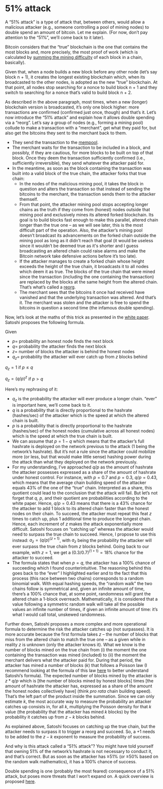 # 51% attack

A “51% attack” is a type of attack that, between others, would allow a malicious attacker (e.g., someone controlling a pool of mining nodes) to double spend an amount of bitcoin. Let me explain. (For now, don’t pay attention to the “51%”, we’ll come back to it later).

Bitcoin considers that the “true” blockchain is the one that contains the most blocks and, more precisely, the most proof of work (which is calculated by [summing the mining difficulty](https://learnmeabitcoin.com/technical/blockchain/longest-chain/) of each block in a chain, basically).

Given that, when a node builds a new block before any other node (let’s say block n + 1), it creates the longest existing blockchain which, when its broadcasted to the other nodes, is adopted as the new “true” blockchain. At that point, all nodes stop searching for a nonce to build block n + 1 and they switch to searching for a nonce that’s valid to build block n + 2.

As described in the above paragraph, most times, when a new (longer) blockchain version is broadcasted, it’s only one block higher: more transactions are confirmed (confirmed just once, though) and that’s it.
Let’s now introduce the “51% attack” and explain how it allows double spending via a “reorg”. Let’s say a group of nodes (e.g., forming a mining pool) collude to make a transaction with a “merchant”, get what they paid for, but also get the bitcoins they sent to the merchant back to them.
- They send the transaction to the [mempool](https://learnmeabitcoin.com/technical/mining/memory-pool/).
- The merchant waits for the transaction to be included in a block, and possibly, if they are cautious, for more blocks to be built on top of that block. Once they deem the transaction sufficiently confirmed (i.e., sufficiently irreversible), they send whatever the attacker paid for.
- In the meantime, as soon as the block containing the transaction was built into a valid block of the true chain, the attacker forks that true chain: 
  - In the nodes of the malicious mining pool, it takes the block in question and alters the transaction so that instead of sending the bitcoins to the merchant, the transaction sends them to the attacker themself.
  - From that point, the attacker mining pool stops accepting longer chains as the truth if they come from (honest) nodes outside that mining pool and exclusively mines its altered forked blockchain. Its goal is to build blocks fast enough to make this parallel, altered chain longer than the true one – as we will see later, this is the most difficult part of the operation. Also, the attacker’s mining pool doesn’t broadcast its advancements on the forked chain outside the mining pool as long as it didn’t reach that goal (it would be useless since it wouldn’t be deemed true as it's shorter and I guess broadcasting an altered chain could raise alarms and make the Bitcoin network take defensive actions before it’s too late).
  - If the attacker manages to create a forked chain whose height exceeds the height of the true chain, it broadcasts it to all nodes which deem it as true. The blocks of the true chain that were mined since the transaction (including the one containing the transaction) are replaced by the blocks at the same height from the altered chain. That’s what’s called a [reorg](https://learnmeabitcoin.com/technical/blockchain/chain-reorganisation/).
  - The merchant sees that the bitcoins it once had received have vanished and that the underlying transaction was altered. And that’s it. The merchant was stolen and the attacker is free to spend the bitcoins in question a second time (the infamous double spending).

Now, let’s look at the maths of this trick as presented in the [white paper](https://bitcoin.org/bitcoin.pdf). Satoshi proposes the following formula.

Given 
- $p =$ probability an honest node finds the next block
- $q =$ probability the attacker finds the next block
- $z =$ number of blocks the attacker is behind the honest nodes
- $q_z =$ probability the attacker will ever catch up from $z$ blocks behind

$q_z = 1$ if $p ≤ q$

$q_z = (q / p)^z$ if $p > q$

Here’s my rephrasing of it: 
- $q_z$ is the probability the attacker will ever produce a longer chain. “ever” is important here, we’ll come back to it. 
- $q$ is a probability that is directly proportional to the hashrate (hashes/sec) of the attacker which is the speed at which the altered chain is built.
- $p$ is a probability that is directly proportional to the hashrate (hashes/sec) of the honest nodes (cumulative across all honest nodes) which is the speed at which the true chain is built.
- We can assume that $p = 1 - q$ which means that the attacker’s full hashrate is deployed on the network previous to the attack (1 being the network’s hashrate). But it’s not a rule since the attacker could mobilize more (or less, but that would make little sense) hashing power during the attack than what they deployed on the network previously.
- For my understanding, I’ve approached $q/p$ as the amount of hashrate the attacker possesses expressed as a share of the amount of hashrate under honest control. For instance, with $p = 0.7$ and $p = 0.3$, $q/p = 0.43$, which means that the average chain building speed of the attacker equals 43% of the one of the “true” chain. Interpreted as a share, this quotient could lead to the conclusion that the attack will fail. But let’s not forget that $q$, $p$, and their quotient are probabilities according to the white paper. Hence, $q/p = 0.43$ means that there is a 43% chance for the attacker to add 1 block to its altered chain faster than the honest nodes on their chain. To succeed, the attacker must repeat this feat $z$ times to catch up, plus 1 additional time to produce the longest chain. Hence, each increment of $z$ makes the attack exponentially more difficult. Satoshi focuses on “catching up” whereas the attacker would need to surpass the true chain to succeed. Hence, I propose to use this instead: $a_z = (q/p)^{(z+1)}$, with $a_z$ being the probability the attacker will ever surpass the true chain from $z$ blocks behind. Going back to our example, with $z = 1$, we get a $(0.3/0.7)^{(1+1)} = 18\%$ chance for the attacker to succeed.
- The formula states that when $p = q$, the attacker has a 100% chance of succeeding which I found counterintuitive. The reasoning behind this goes back to the “ever” I highlighted earlier and to the fact that this process (this race between two chains) corresponds to a random binomial walk. With equal hashing speeds, the “random walk” the two chains follow is symmetrical and, given an infinite amount of time, there’s a 100% chance that, at some point, randomness will grant the altered chain a 1-block overreach. Mathematically, it is considered that a value following a symmetric random walk will take all the possible values an infinite number of times, if given an infinite amount of time: it’s what I would call total, unskewed randomness.

Further down, Satoshi proposes a more complex and more operational formula to determine the risk the attacker catches up (not surpasses). It is more accurate because the first formula takes $z$ – the number of blocks that miss from the altered chain to match the true one – as a given while in reality $z$ is unknown (only the attacker knows it). What we know is the number of blocks mined on the true chain from (i) the moment the one containing the transaction was mined (included) to (ii) the moment the merchant delivers what the attacker paid for. During that period, the attacker has mined a number of blocks ($k$) that follows a Poisson law (I recommend looking at the formula of this law [here](https://en.wikipedia.org/wiki/Poisson_distribution) to better understand Satoshi’s formula). The expected number of blocks mined by the attacker is $z * q / p$ which is [the number of blocks mined by honest blocks] times [the amount of hashrate the attacker has, expressed as a share of the amount the honest nodes collectively have] (think *pro rata* chain building speed). That’s the left part of the product inside the summation. Since we can only estimate $k$, the most accurate way to measure the probability an attacker catches up consists in, for all $k$, multiplying the Poisson density for that $k$ value (the probability that the attacker has mined $k$ blocks) by the probability it catches up from $z - k$ blocks behind.

As explained above, Satoshi focuses on catching up the true chain, but the attacker needs to surpass it to trigger a reorg and succeed. So, a $+ 1$ needs to be added to the $z - k$ exponent to measure the probability of success.

And why is this attack called a “51% attack”? You might have told yourself that owning 51% of the network’s hashrate is not necessary to conduct it, and that’s correct. But as soon as the attacker has &ge;51% (or &ge;50% based on the random walk mathematics), it has a 100% chance of success. 

Double spending is one (probably the most feared) consequence of a 51% attack, but poses more threats that I won’t expand on. A quick overview is proposed [here](https://www.investopedia.com/terms/1/51-attack.asp).
